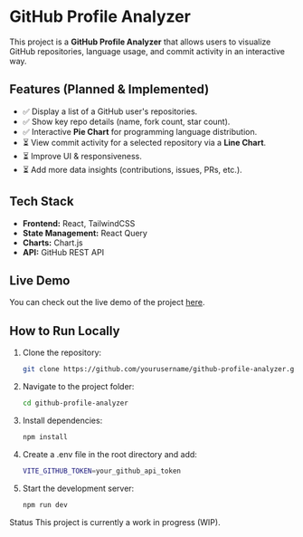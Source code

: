# GitHub Profile Analyzer  

This project is a **GitHub Profile Analyzer** that allows users to visualize GitHub repositories, language usage, and commit activity in an interactive way.  

## Features (Planned & Implemented)
- ✅ Display a list of a GitHub user's repositories.  
- ✅ Show key repo details (name, fork count, star count).  
- ✅ Interactive **Pie Chart** for programming language distribution.  
- ⏳ View commit activity for a selected repository via a **Line Chart**.  
- ⏳ Improve UI & responsiveness.  
- ⏳ Add more data insights (contributions, issues, PRs, etc.).  

## Tech Stack  
- **Frontend:** React, TailwindCSS  
- **State Management:** React Query  
- **Charts:** Chart.js  
- **API:** GitHub REST API

## Live Demo

You can check out the live demo of the project [here](https://gitrepostats.vercel.app/).

## How to Run Locally  
1. Clone the repository:  
   ```sh
   git clone https://github.com/yourusername/github-profile-analyzer.git

2. Navigate to the project folder:
   ```sh
   cd github-profile-analyzer

3. Install dependencies:
   ```sh
   npm install

4. Create a .env file in the root directory and add:
   ```sh
   VITE_GITHUB_TOKEN=your_github_api_token

5. Start the development server:
   ```sh
   npm run dev

 Status
This project is currently a work in progress (WIP).

